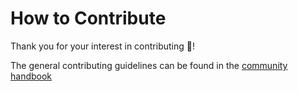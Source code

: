 # How to Contribute

Thank you for your interest in contributing :tada:!

The general contributing guidelines can be found in the [community handbook](page-yet-to-be-created) 
